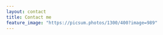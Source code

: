 ```yaml
---
layout: contact
title: Contact me
feature_image: "https://picsum.photos/1300/400?image=989"
---
```



